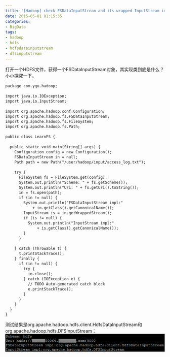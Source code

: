 ```yaml
---
title: '[Hadoop] check FSDataInputStream and its wrapped InputStream implementation'
date: 2015-05-01 01:15:35
categories: 
- BigData
tags: 
- hadoop
- hdfs
- hdfsdatainputstream
- dfsinputstream
---
```

打开一个HDFS文件，获得一个FSDataInputStream对象，其实现类到底是什么？小小探究一下。
```
package com.yqu.hadoop;

import java.io.IOException;
import java.io.InputStream;

import org.apache.hadoop.conf.Configuration;
import org.apache.hadoop.fs.FSDataInputStream;
import org.apache.hadoop.fs.FileSystem;
import org.apache.hadoop.fs.Path;

public class LearnFS {

  public static void main(String[] args) {
    Configuration config = new Configuration();
    FSDataInputStream in = null;
    Path path = new Path("/user/hadoop/input/access_log.txt");

    try {
      FileSystem fs = FileSystem.get(config);
      System.out.println("Scheme: " + fs.getScheme());
      System.out.println("Uri: " + fs.getUri().toString());
      in = fs.open(path);
      if (in != null) {
        System.out.println("FSDataInputStream impl:"
            + in.getClass().getCanonicalName());
        InputStream is = in.getWrappedStream();
        if (is != null) {
          System.out.println("InputStream impl:"
              + is.getClass().getCanonicalName());
        }
      }

    } catch (Throwable t) {
      t.printStackTrace();
    } finally {
      if (in != null) {
        try {
          in.close();
        } catch (IOException e) {
          // TODO Auto-generated catch block
          e.printStackTrace();
        }
      }
    }
  }
}
```

测试结果是org.apache.hadoop.hdfs.client.HdfsDataInputStream和org.apache.hadoop.hdfs.DFSInputStream：
![[Hadoop] check FSDataInputStream and its wrapped InputStream implementation](/images/2015/5/0026uWfMzy78McPpTMR99.png)